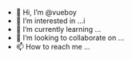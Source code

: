 - 👋 Hi, I’m @vueboy
- 👀 I’m interested in ...i
- 🌱 I’m currently learning ...
- 💞️ I’m looking to collaborate on ...
- 📫 How to reach me ...

<!---
vueboy/vueboy is a ✨ special ✨ repository because its `README.md` (this file) appears on your GitHub profile.
You can click the Preview link to take a look at your changes.
--->
